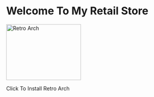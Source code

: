 # Welcome To My Retail Store
<p><a href="ms-windows-store://pdp/?productid=9P47DRQ5RKNF"><img alt="Retro Arch" src="https://web.libretro.com/media/canvas.png" style="height:150px; width:200px" /></a></p>
Click To Install Retro Arch
